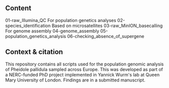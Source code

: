 ## Content

01-raw_Illumina_QC For population genetics analyses
02-species_identification Based on microsatellites
03-raw_MinION_basecalling For genome assembly
04-genome_assembly 
05-population_genetics_analysis
06-checking_absence_of_supergene 

## Context & citation

This repository contains all scripts used for the population genomic analysis of Pheidole pallidula sampled across Europe. This was developed as part of a NERC-funded PhD project implemented in Yannick Wurm's lab at Queen Mary University of London. Findings are in a submitted manuscript.


